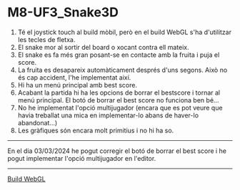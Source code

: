 # M8-UF3_Snake3D
1. Té el joystick touch al build mòbil, però en el build WebGL s'ha d'utilitzar les tecles de fletxa. 
2. El snake mor al sortir del board o xocant contra ell mateix.
3. El snake es fa més gran posant-se en contacte amb la fruita i puja el score.
4. La fruita es desapareix automàticament després d'uns segons. Això no és cap accident, l'he implementat així.
5. Hi ha un menú principal amb best score.
6. Acabant la partida hi ha les opcions de borrar el bestscore i tornar al menú principal. El botó de borrar el best score no funciona ben bé...
7. No he implementat l'opció multijugador (encara que es pot veure que havia treballat una mica en implementar-lo abans de haver-lo abandonat...)
8. Les gràfiques són encara molt primitius i no hi ha so.

---

En el dia 03/03/2024 he pogut corregir el botó de borrar el best score i he pogut implementar l'opció multijugador en l'editor.

---

[Build WebGL](https://play.unity.com/mg/other/webgl-builds-393056)